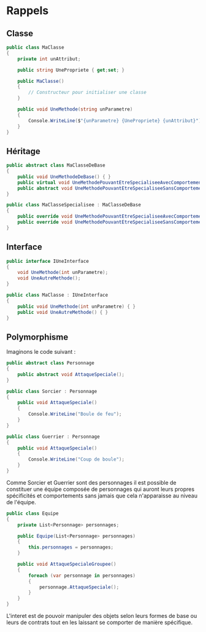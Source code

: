 # Rappels

## Classe

```C#
public class MaClasse
{
    private int unAttribut;

    public string UnePropriete { get;set; }

    public MaClasse()
    {
        // Constructeur pour initialiser une classe
    }

    public void UneMethode(string unParametre)
    {
        Console.WriteLine($"{unParametre} {UnePropriete} {unAttribut}")
    }
}
```

## Héritage

```C#
public abstract class MaClasseDeBase
{
    public void UneMethodeDeBase() { }
    public virtual void UneMethodePouvantEtreSpecialiseeAvecComportementDeBase() { } 
    public abstract void UneMethodePouvantEtreSpecialiseeSansComportementDeBase();
}

public class MaClasseSpecialisee : MaClasseDeBase
{
    public override void UneMethodePouvantEtreSpecialiseeAvecComportementDeBase() { }
    public override void UneMethodePouvantEtreSpecialiseeSansComportementDeBase();
}
```

## Interface

```C#
public interface IUneInterface
{
    void UneMethode(int unParametre);
    void UneAutreMethode();
}

public class MaClasse : IUneInterface
{
    public void UneMethode(int unParametre) { }
    public void UneAutreMethode() { }
}
```

## Polymorphisme

Imaginons le code suivant :

```C#
public abstract class Personnage
{
	public abstract void AttaqueSpeciale();
}

public class Sorcier : Personnage
{
	public void AttaqueSpeciale() 
	{ 
		Console.WriteLine("Boule de feu");
	}
}

public class Guerrier : Personnage
{
	public void AttaqueSpeciale() 
	{ 
		Console.WriteLine("Coup de boule");
	}
}
```

Comme Sorcier et Guerrier sont des personnages il est possible de constituer une équipe composée de personnages qui auront leurs propres spécificités et comportements sans jamais que cela n'apparaisse au niveau de l'équipe.

```C#
public class Equipe
{
	private List<Personnage> personnages;

	public Equipe(List<Personnage> personnages)
	{
		this.personnages = personnages;
	}

	public void AttaqueSpecialeGroupee()
	{
		foreach (var personnage in personnages)
		{
			personnage.AttaqueSpeciale();
		}
	}
}
```

L'interet est de pouvoir manipuler des objets selon leurs formes de base ou leurs de contrats tout en les laissant se comporter de manière spécifique.


